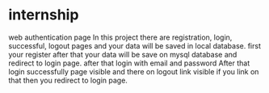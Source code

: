 # internship
web authentication page
In this project there are registration, login, successful, logout pages and your data will be saved in local database.
first your register after that your data will be save on mysql database and redirect to login page.
after that login with email and password
After that login successfully page visible and there on logout link visible if you link on that then you redirect to login page.
